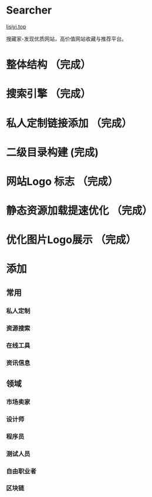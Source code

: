 # Searcher

[lisiyi.top](http://lisiyi.top)

搜藏家-发现优质网站，高价值网站收藏与推荐平台。


# 整体结构 （完成）

# 搜索引擎 （完成）

# 私人定制链接添加 （完成）

# 二级目录构建 (完成)

# 网站Logo 标志 （完成）

# 静态资源加载提速优化 （完成）

# 优化图片Logo展示    （完成）

# 添加


## 常用

### 私人定制

### 资源搜索

### 在线工具

### 资讯信息



## 领域

### 市场卖家


### 设计师

 
### 程序员
 

### 测试人员


### 自由职业者


### 区块链

